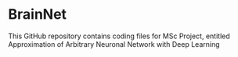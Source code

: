# BrainNet
This GitHub repository contains coding files for MSc Project, entitled
Approximation of Arbitrary Neuronal Network with Deep Learning

